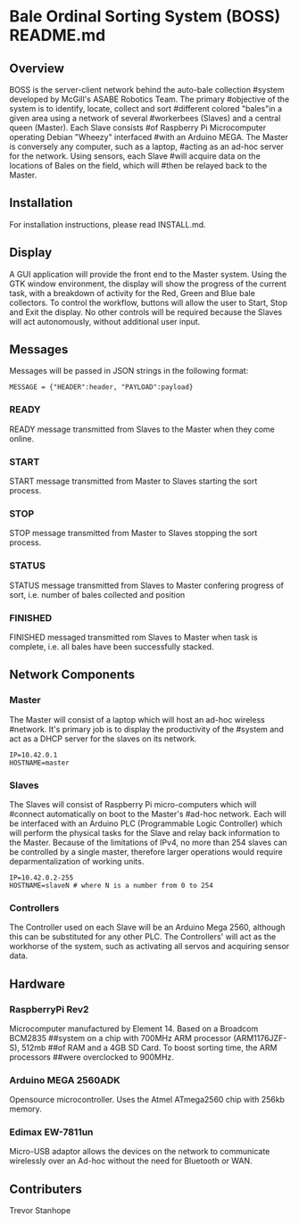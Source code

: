 # Bale Ordinal Sorting System (BOSS) README.md
## Overview
BOSS is the server-client network behind the auto-bale collection
#system developed by McGill's ASABE Robotics Team. The primary
#objective of the system is to identify, locate, collect and sort
#different colored "bales"in a given area using a network of several
#workerbees (Slaves) and a central queen (Master). Each Slave consists
#of Raspberry Pi Microcomputer operating Debian "Wheezy" interfaced
#with an Arduino MEGA. The Master is conversely any computer, such as a laptop,
#acting as an ad-hoc server for the network. Using sensors, each Slave
#will acquire data on the locations of Bales on the field, which will
#then be relayed back to the Master.

## Installation
For installation instructions, please read INSTALL.md.

## Display
A GUI application will provide the front end to the Master system.
Using the GTK window environment, the display will show the progress
of the current task, with a breakdown of activity for the Red, Green and Blue
bale collectors. To control the workflow, buttons will allow the user to Start,
Stop and Exit the display. No other controls will be required because
the Slaves will act autonomously, without additional user input.

## Messages
Messages will be passed in JSON strings in the following format:
	
	MESSAGE = {"HEADER":header, "PAYLOAD":payload}
	
### READY
READY message transmitted from Slaves to the Master when they come
online.
### START
START message transmitted from Master to Slaves starting the sort
process.
### STOP
STOP message transmitted from Master to Slaves stopping the sort
process.
### STATUS
STATUS message transmitted from Slaves to Master confering progress of
sort, i.e. number of bales collected and position
### FINISHED
FINISHED messaged transmitted rom Slaves to Master when task is
complete, i.e. all bales have been successfully stacked.

## Network Components
### Master
The Master will consist of a laptop which will host an ad-hoc wireless
#network. It's primary job is to display the productivity of the
#system and act as a DHCP server for the slaves on its network.

	IP=10.42.0.1
	HOSTNAME=master

### Slaves
The Slaves will consist of Raspberry Pi micro-computers which will
#connect automatically on boot to the Master's
#ad-hoc network. Each will be interfaced with an Arduino PLC
(Programmable Logic Controller) which will perform the physical
tasks for the Slave and relay back information to the Master. Because
of the limitations of IPv4, no more than 254 slaves can be
controlled by a single master, therefore larger operations would
require deparmentalization of working units.

	IP=10.42.0.2-255
	HOSTNAME=slaveN # where N is a number from 0 to 254
	
### Controllers
The Controller used on each Slave will be an Arduino Mega 2560,
although this can be substituted for any other PLC. The Controllers'
will act as the workhorse of the system, such as activating all
servos and acquiring sensor data.

## Hardware
### RaspberryPi Rev2
Microcomputer manufactured by Element 14. Based on a Broadcom BCM2835
##system on a chip with 700MHz ARM processor (ARM1176JZF-S), 512mb
##of RAM and a 4GB SD Card. To boost sorting time, the ARM processors
##were overclocked to 900MHz.

### Arduino MEGA 2560ADK
Opensource microcontroller. Uses the Atmel ATmega2560 chip with 256kb
memory.

### Edimax EW-7811un
Micro-USB adaptor allows the devices on the network to
communicate wirelessly over an Ad-hoc without the need for Bluetooth
or WAN.

## Contributers
Trevor Stanhope


